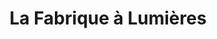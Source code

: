 ---
title: "La Fabrique à Lumières"
url: /champigny-sur-marne/la-fabrique-a-lumieres/
shop: lampes
---